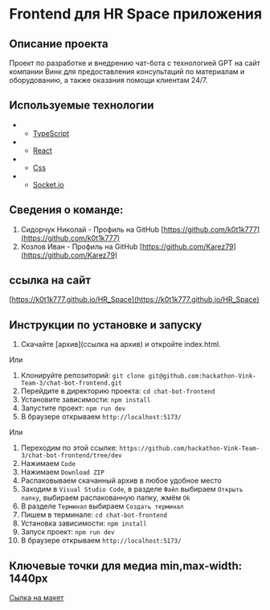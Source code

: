 # Frontend для HR Space приложения

## Описание проекта

Проект по разработке и внедрению чат-бота с технологией GPT на сайт компании Винк для предоставления консультаций по материалам и оборудованию, а также оказания помощи клиентам 24/7.

## Используемые технологии

- * [TypeScript](https://www.typescriptlang.org/)
- * [React](https://ru.reactjs.org/)
- * [Css](https://www.w3.org)
- * [Socket.io](https://socket.io/)


## Сведения о команде:

1. Сидорчук Николай - Профиль на GitHub [https://github.com/k0t1k777](https://github.com/k0t1k777) 
2. Козлов Иван - Профиль на GitHub [https://github.com/Karez79](https://github.com/Karez79)

## ссылка на сайт

[https://k0t1k777.github.io/HR_Space](https://k0t1k777.github.io/HR_Space)

## Инструкции по установке и запуску

1. Скачайте [архив](ссылка на архив) и откройте index.html.

Или

1. Клонируйте репозиторий: `git clone git@github.com:hackathon-Vink-Team-3/chat-bot-frontend.git`
2. Перейдите в директорию проекта: `cd chat-bot-frontend`
3. Установите зависимости: `npm install`
4. Запустите проект: `npm run dev`
5. В браузере открываем `http://localhost:5173/`

Или

1. Переходим по этой ссылке: `https://github.com/hackathon-Vink-Team-3/chat-bot-frontend/tree/dev`
2. Нажимаем `Code`
3. Нажимаем `Download ZIP`
4. Распаковываем скачанный архив в любое удобное место
5. Заходим в `Visual Studio Code`, в разделе `Файл` выбираем `Открыть папку`, выбираем распакованную папку, жмём `Ok`
6. В разделе `Терминал` выбираем `Создать терминал`
7. Пишем в терминале: `cd chat-bot-frontend`
8. Установка зависимости: `npm install`
9. Запуск проект: `npm run dev`
10. В браузере открываем `http://localhost:5173/`

## Ключевые точки для медиа min,max-width: 1440px
<!-- ![alt text](./src/assets/image.png)
![alt text](./src/assets/image-1.png)
![alt text](./src/assets/image-2.png)
![alt text](./src/assets/image-3.png)
![alt text](./src/assets/image-4.png)
![alt text](./src/assets/image-5.png)
![alt text](./src/assets/image-6.png) -->

[Сылка на макет](https://www.figma.com/file/77nFBA1Pwa1z36AfKEBdMC/%D0%A5%D0%B0%D0%BA%D0%B0%D1%82%D0%BE%D0%BD-%D0%92%D0%B8%D0%BD%D0%BA?type=design&node-id=0-1&mode=design&t=Kt8acsqnrpes1AxL-0)